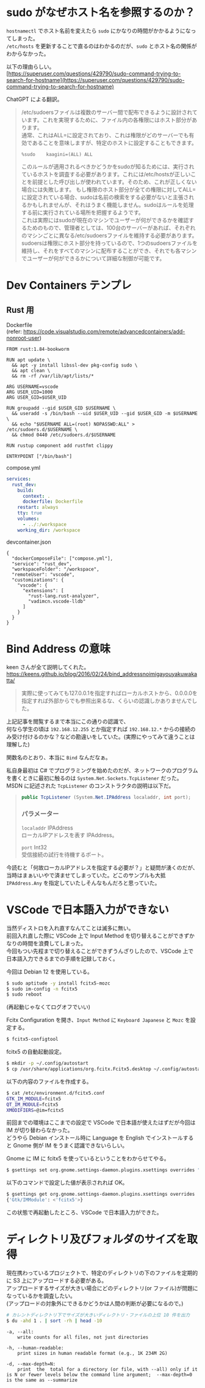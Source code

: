 # sudo がなぜホスト名を参照するのか？

`hostnamectl` でホスト名前を変えたら `sudo` にかなりの時間がかかるようになってしまった。  
`/etc/hosts` を更新することで直るのはわかるのだが、`sudo` とホスト名の関係がわからなかった。

以下の理由らしい。  
[https://superuser.com/questions/429790/sudo-command-trying-to-search-for-hostname](https://superuser.com/questions/429790/sudo-command-trying-to-search-for-hostname)

ChatGPT による翻訳。
> /etc/sudoersファイルは複数のサーバー間で配布できるように設計されています。これを実現するために、ファイル内の各権限にはホスト部分があります。  
> 通常、これはALL=に設定されており、これは権限がどのサーバーでも有効であることを意味しますが、特定のホストに設定することもできます。  
> ```
> %sudo    kaagini=(ALL) ALL
> ```  
> このルールが適用されるべきかどうかをsudoが知るためには、実行されているホストを調査する必要があります。これには/etc/hostsが正しいことを前提とした呼び出しが使われています。そのため、これが正しくない場合には失敗します。
> もし権限のホスト部分が全ての権限に対してALL=に設定されている場合、sudoは名前の検索をする必要がないと主張されるかもしれませんが、それはうまく機能しません。sudoはルールを処理する前に実行されている場所を把握するようです。  
> これは実際にはsudoが現在のマシンでユーザーが何ができるかを確認するためのもので、管理者としては、100台のサーバーがあれば、それぞれのマシンごとに異なる/etc/sudoersファイルを維持する必要があります。sudoersは権限にホスト部分を持っているので、1つのsudoersファイルを維持し、それをすべてのマシンに配布することができ、それでも各マシンでユーザーが何ができるかについて詳細な制御が可能です。

# Dev Containers テンプレ
## Rust 用
Dockerfile  
(refer: https://code.visualstudio.com/remote/advancedcontainers/add-nonroot-user)
```
FROM rust:1.84-bookworm

RUN apt update \
  && apt -y install libssl-dev pkg-config sudo \
  && apt clean \
  && rm -rf /var/lib/apt/lists/*

ARG USERNAME=vscode
ARG USER_UID=1000
ARG USER_GID=$USER_UID

RUN groupadd --gid $USER_GID $USERNAME \
  && useradd -s /bin/bash --uid $USER_UID --gid $USER_GID -m $USERNAME \
  && echo "$USERNAME ALL=(root) NOPASSWD:ALL" > /etc/sudoers.d/$USERNAME \
  && chmod 0440 /etc/sudoers.d/$USERNAME 

RUN rustup component add rustfmt clippy

ENTRYPOINT ["/bin/bash"]
```
compose.yml
```yaml
services:
  rust_dev:
    build:
      context: .
      dockerfile: Dockerfile
    restart: always
    tty: true
    volumes:
      - ../:/workspace
    working_dir: /workspace
```
devcontainer.json
```
{
  "dockerComposeFile": ["compose.yml"],
  "service": "rust_dev",
  "workspaceFolder": "/workspace",
  "remoteUser": "vscode",
  "customizations": {
    "vscode": {
      "extensions": [
        "rust-lang.rust-analyzer",
        "vadimcn.vscode-lldb"
      ]
    }
  }
}

```

# Bind Address の意味
keen さんが全て説明してくれた。  
https://keens.github.io/blog/2016/02/24/bind_addressnoimigayouyakuwakatta/

> 実際に使ってみても127.0.0.1を指定すればローカルホストから、0.0.0.0を指定すれば外部からでも参照出来るな、くらいの認識しかありませんでした。

上記記事を閲覧するまで本当にこの通りの認識で、  
何なら学生の頃は `192.168.12.255` とか指定すれば `192.168.12.*` からの接続のみ受け付けるのかな？などの勘違いをしていた。(実際にやってみて違うことは理解した)

関数名のとおり、本当に `Bind` なんだなぁ。

私自身最初は C# でプログラミングを始めたのだが、ネットワークのプログラムを書くときに最初に触るのは `System.Net.Sockets.TcpListener` だった。  
MSDN に記述された `TcpListener` のコンストラクタの説明は以下だ。

> ```cs
> public TcpListener (System.Net.IPAddress localaddr, int port);
> ```
> ### パラメーター
> `localaddr` IPAddress  
> ローカルIPアドレスを表す IPAddress。
>
> `port` Int32  
> 受信接続の試行を待機するポート。

今読むと「何故ローカルIPアドレスを指定する必要が？」と疑問が湧くのだが、当時はまぁいいやで済ませてしまっていた。どこのサンプルも大抵 `IPAddress.Any` を指定していたしそんなもんだろと思っていた。

# VSCode で日本語入力ができない
当然ディストロを入れ直すなんてことは滅多に無い。  
前回入れ直した際に VSCode 上で Input Method を切り替えることができずかなりの時間を浪費してしまった。  
今回もつい先程まで切り替えることができずうんざりしたので、VSCode 上で日本語入力できるまでの手順を記録しておく。

今回は Debian 12 を使用している。
```sh
$ sudo aptitude -y install fcitx5-mozc
$ sudo im-config -n fcitx5
$ sudo reboot
```
(再起動じゃなくてログオフでいい)

Fcitx Configuration を開き、`Input Method` に `Keyboard Japanese` と `Mozc` を設定する。
```sh
$ fcitx5-configtool
```

fcitx5 の自動起動設定。
```sh
$ mkdir -p ~/.config/autostart
$ cp /usr/share/applications/org.fcitx.Fcitx5.desktop ~/.config/autostart/.
```

以下の内容のファイルを作成する。
```sh
$ cat /etc/environment.d/fcitx5.conf
GTK_IM_MODULE=fcitx5
QT_IM_MODULE=fcitx5
XMODIFIERS=@im=fcitx5
```
前回までの環境はここまでの設定で VSCode で日本語が使えたはずだが今回は IM が切り替わらなかった。  
どうやら Debian インストール時に Language を English でインストールすると Gnome 側が IM をうまく認識できないらしい。

Gnome に IM に fcitx5 を使っているということをわからせてやる。

```sh
$ gsettings set org.gnome.settings-daemon.plugins.xsettings overrides "{'Gtk/IMModule':<'fcitx5'>}"
```
以下のコマンドで設定した値が表示されれば OK。
```sh
$ gsettings get org.gnome.settings-daemon.plugins.xsettings overrides
{'Gtk/IMModule': <'fcitx5'>}
```
この状態で再起動したところ、VSCode で日本語入力ができた。

# ディレクトリ及びフォルダのサイズを取得
現在携わっているプロジェクトで、特定のディレクトリの下のファイルを定期的に S3 上にアップロードする必要がある。  
アップロードするサイズが大きい場合にどのディレクトリ(or ファイル)が問題になっているかを調査したい。  
(アップロードの対象外にできるかどうかは人間の判断が必要になるので。)

```sh
# カレントディレクトリ下でサイズが大きいディレクトリ・ファイルの上位 10 件を出力
$ du -ahd 1 . | sort -rh | head -10
```
```
-a, --all:
    write counts for all files, not just directories

-h, --human-readable:
    print sizes in human readable format (e.g., 1K 234M 2G)

-d, --max-depth=N:
    print  the  total for a directory (or file, with --all) only if it is N or fewer levels below the command line argument;  --max-depth=0 is the same as --summarize
```

